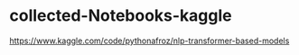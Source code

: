 # collected-Notebooks-kaggle

https://www.kaggle.com/code/pythonafroz/nlp-transformer-based-models 
